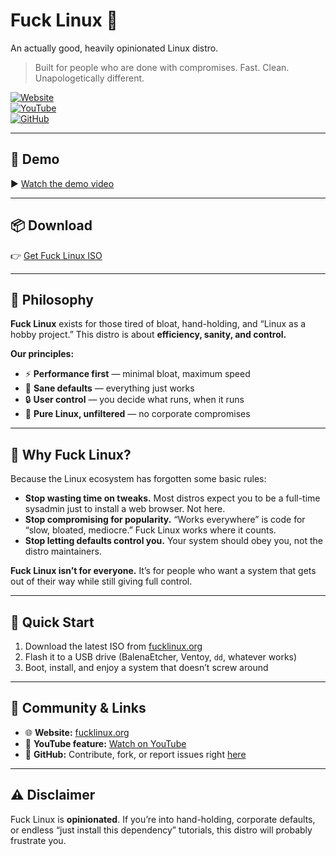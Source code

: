 # Fuck Linux 🚀

An actually good, heavily opinionated Linux distro.  

> Built for people who are done with compromises. Fast. Clean. Unapologetically different.

[![Website](https://img.shields.io/badge/website-fucklinux.org-blue?style=flat-square)](https://fucklinux.org)  
[![YouTube](https://img.shields.io/badge/demo-video-red?style=flat-square)](https://youtu.be/ROMLBio1iCI)  
[![GitHub](https://img.shields.io/badge/GitHub-Contribute-black?style=flat-square)](#)

---

## 🎥 Demo

▶ [Watch the demo video](https://youtu.be/ROMLBio1iCI)

---

## 📦 Download

👉 [Get Fuck Linux ISO](https://fucklinux.org)

---

## 🧠 Philosophy

**Fuck Linux** exists for those tired of bloat, hand-holding, and “Linux as a hobby project.” This distro is about **efficiency, sanity, and control.**

**Our principles:**

- ⚡ **Performance first** — minimal bloat, maximum speed  
- 🧰 **Sane defaults** — everything just works  
- 🔒 **User control** — you decide what runs, when it runs  
- 🐧 **Pure Linux, unfiltered** — no corporate compromises  

---

## 🤘 Why Fuck Linux?

Because the Linux ecosystem has forgotten some basic rules:

- **Stop wasting time on tweaks.** Most distros expect you to be a full-time sysadmin just to install a web browser. Not here.  
- **Stop compromising for popularity.** “Works everywhere” is code for “slow, bloated, mediocre.” Fuck Linux works where it counts.  
- **Stop letting defaults control you.** Your system should obey you, not the distro maintainers.  

**Fuck Linux isn’t for everyone.** It’s for people who want a system that gets out of their way while still giving full control.

---

## 🚀 Quick Start

1. Download the latest ISO from [fucklinux.org](https://fucklinux.org)  
2. Flash it to a USB drive (BalenaEtcher, Ventoy, `dd`, whatever works)  
3. Boot, install, and enjoy a system that doesn’t screw around  

---

## 💬 Community & Links

- 🌐 **Website:** [fucklinux.org](https://fucklinux.org)  
- 🎥 **YouTube feature:** [Watch on YouTube](https://youtu.be/ROMLBio1iCI)  
- 🐙 **GitHub:** Contribute, fork, or report issues right [here](#)  

---

## ⚠️ Disclaimer

Fuck Linux is **opinionated**. If you’re into hand-holding, corporate defaults, or endless “just install this dependency” tutorials, this distro will probably frustrate you.
